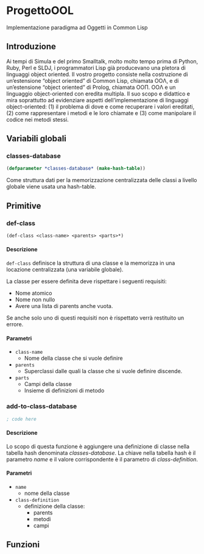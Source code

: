 # ProgettoOOL
Implementazione paradigma ad Oggetti in Common Lisp
## Introduzione
Ai tempi di Simula e del primo Smalltalk, molto molto tempo prima di Python, Ruby, Perl e SLDJ, i programmatori Lisp già producevano una pletora di linguaggi object oriented. Il vostro progetto consiste nella costruzione di un’estensione “object oriented” di Common Lisp, chiamata OOΛ, e di un’estensione “object oriented” di Prolog, chiamata OOΠ. OOΛ e un linguaggio object-oriented con eredita multipla. Il suo scopo e didattico e mira soprattutto ad evidenziare aspetti dell’implementazione di linguaggi object-oriented: (1) il problema di dove e come recuperare i valori ereditati, (2) come rappresentare i metodi e le loro chiamate e (3) come manipolare il codice nei metodi stessi.

## Variabili globali
### classes-database
```lisp 
(defparameter *classes-database* (make-hash-table))
```

Come struttura dati per la memorizzazione centralizzata delle classi a livello globale viene usata una hash-table.

## Primitive
### def-class
```lisp
(def-class <class-name> <parents> <parts>*)
```

#### Descrizione
`def-class` definisce la struttura di una classe e la memorizza in una locazione centralizzata (una variabile globale).

La classe per essere definita deve rispettare i seguenti requisiti:
- Nome atomico
- Nome non nullo
- Avere una lista di parents anche vuota.

Se anche solo uno di questi requisiti non è rispettato verrà restituito un errore.
#### Parametri
- `class-name`
	- Nome della classe che si vuole definire
- `parents`
	- Superclassi dalle quali la classe che si vuole definire discende.
- `parts`
	- Campi della classe
	- Insieme di definizioni di metodo

### add-to-class-database
```lisp
; code here
```

#### Descrizione
Lo scopo di questa funzione è aggiungere una definizione di classe nella tabella hash denominata *classes-database*. La chiave nella tabella hash è il parametro *name* e il valore corrispondente è il parametro di *class-definition*.

#### Parametri
- `name`
	- nome della classe
- `class-definition`
	- definizione della classe:
		- parents
		- metodi
		- campi

## Funzioni
